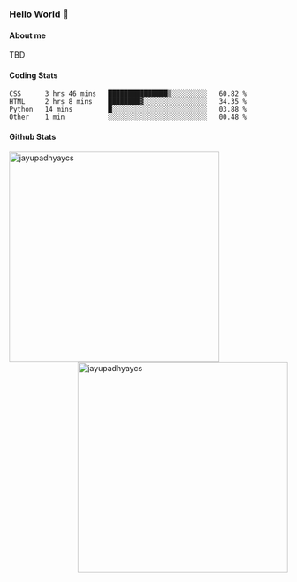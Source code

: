 ### Hello World 👋
#### About me
TBD
#### Coding Stats
<!--START_SECTION:waka-->

```text
CSS      3 hrs 46 mins   ███████████████▒░░░░░░░░░   60.82 %
HTML     2 hrs 8 mins    ████████▓░░░░░░░░░░░░░░░░   34.35 %
Python   14 mins         █░░░░░░░░░░░░░░░░░░░░░░░░   03.88 %
Other    1 min           ░░░░░░░░░░░░░░░░░░░░░░░░░   00.48 %
```

<!--END_SECTION:waka-->
#### Github Stats

<p  ><img align="left" src="https://github-readme-stats.vercel.app/api/top-langs?username=jayupadhyaycs&theme=tokyonight&show_icons=true&locale=en&layout=compact" alt="jayupadhyaycs" width="380px"  /> 
<img align="right" src="https://github-readme-streak-stats.herokuapp.com/?user=jayupadhyaycs&theme=tokyonight&" alt="jayupadhyaycs" width="380px"/>
</p>




<!--
**JayUpadhyayCS/JayUpadhyayCS** is a ✨ _special_ ✨ repository because its `README.md` (this file) appears on your GitHub profile.

Here are some ideas to get you started:

- 🔭 I’m currently working on ...
- 🌱 I’m currently learning ...
- 👯 I’m looking to collaborate on ...
- 🤔 I’m looking for help with ...
- 💬 Ask me about ...
- 📫 How to reach me: ...
- 😄 Pronouns: ...
- ⚡ Fun fact: ...
-->
